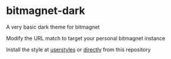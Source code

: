 # bitmagnet-dark

A very basic dark theme for bitmagnet

Modify the URL match to target your personal bitmagnet instance

Install the style at [userstyles](https://userstyles.world/style/14619/bitmagnet-dark) or [directly](https://github.com/gascraft/bitmagnet-dark/raw/main/bitmagnet-dark.user.css) from this repository
